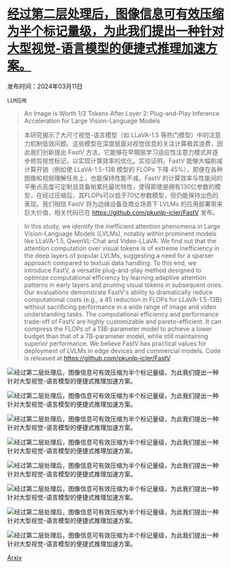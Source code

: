 # [经过第二层处理后，图像信息可有效压缩为半个标记量级，为此我们提出一种针对大型视觉-语言模型的便捷式推理加速方案。](https://arxiv.org/abs/2403.06764)

发布时间：2024年03月11日

`LLM应用`

> An Image is Worth 1/2 Tokens After Layer 2: Plug-and-Play Inference Acceleration for Large Vision-Language Models

> 本研究揭示了大尺寸视觉-语言模型（如 LLaVA-1.5 等热门模型）中的注意力机制低效问题。这些模型在深度层面对视觉信息的关注计算极其浪费，因此我们创新提出 FastV 方法，它能够在早期层学习适应性注意力模式并逐步修剪视觉标记，以实现计算效率的优化。实验证明，FastV 能够大幅削减计算开销（例如使 LLaVA-1.5-13B 模型的 FLOPs 下降 45%），即便在各种图像和视频理解任务上，也能保持性能不减。FastV 的计算效率与性能间的平衡点高度可定制且具备帕累托最优特性，使得即使是拥有130亿参数的模型，在经过压缩后，其FLOPs可以低于70亿参数模型，但仍能保持出色的表现。我们相信 FastV 将为边缘设备及商业场景下 LVLMs 的应用部署带来巨大价值，相关代码已在 https://github.com/pkunlp-icler/FastV 发布。

> In this study, we identify the inefficient attention phenomena in Large Vision-Language Models (LVLMs), notably within prominent models like LLaVA-1.5, QwenVL-Chat and Video-LLaVA. We find out that the attention computation over visual tokens is of extreme inefficiency in the deep layers of popular LVLMs, suggesting a need for a sparser approach compared to textual data handling. To this end, we introduce FastV, a versatile plug-and-play method designed to optimize computational efficiency by learning adaptive attention patterns in early layers and pruning visual tokens in subsequent ones. Our evaluations demonstrate FastV's ability to dramatically reduce computational costs (e.g., a 45 reduction in FLOPs for LLaVA-1.5-13B) without sacrificing performance in a wide range of image and video understanding tasks. The computational efficiency and performance trade-off of FastV are highly customizable and pareto-efficient. It can compress the FLOPs of a 13B-parameter model to achieve a lower budget than that of a 7B-parameter model, while still maintaining superior performance. We believe FastV has practical values for deployment of LVLMs in edge devices and commercial models. Code is released at https://github.com/pkunlp-icler/FastV.

![经过第二层处理后，图像信息可有效压缩为半个标记量级，为此我们提出一种针对大型视觉-语言模型的便捷式推理加速方案。](../../../paper_images/2403.06764/fastv_tradeoff_v1.png)

![经过第二层处理后，图像信息可有效压缩为半个标记量级，为此我们提出一种针对大型视觉-语言模型的便捷式推理加速方案。](../../../paper_images/2403.06764/x1.png)

![经过第二层处理后，图像信息可有效压缩为半个标记量级，为此我们提出一种针对大型视觉-语言模型的便捷式推理加速方案。](../../../paper_images/2403.06764/x2.png)

![经过第二层处理后，图像信息可有效压缩为半个标记量级，为此我们提出一种针对大型视觉-语言模型的便捷式推理加速方案。](../../../paper_images/2403.06764/x3.png)

![经过第二层处理后，图像信息可有效压缩为半个标记量级，为此我们提出一种针对大型视觉-语言模型的便捷式推理加速方案。](../../../paper_images/2403.06764/x4.png)

![经过第二层处理后，图像信息可有效压缩为半个标记量级，为此我们提出一种针对大型视觉-语言模型的便捷式推理加速方案。](../../../paper_images/2403.06764/x5.png)

![经过第二层处理后，图像信息可有效压缩为半个标记量级，为此我们提出一种针对大型视觉-语言模型的便捷式推理加速方案。](../../../paper_images/2403.06764/ablation_kr.png)

![经过第二层处理后，图像信息可有效压缩为半个标记量级，为此我们提出一种针对大型视觉-语言模型的便捷式推理加速方案。](../../../paper_images/2403.06764/x6.png)

[Arxiv](https://arxiv.org/abs/2403.06764)